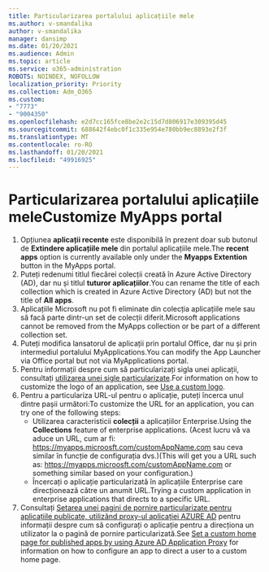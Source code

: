 ```yaml
---
title: Particularizarea portalului aplicațiile mele
ms.author: v-smandalika
author: v-smandalika
manager: dansimp
ms.date: 01/20/2021
ms.audience: Admin
ms.topic: article
ms.service: o365-administration
ROBOTS: NOINDEX, NOFOLLOW
localization_priority: Priority
ms.collection: Adm_O365
ms.custom:
- "7773"
- "9004350"
ms.openlocfilehash: e2d7cc165fce8be2e2c15d7d806917e309395d45
ms.sourcegitcommit: 688642f4ebc0f1c335e954e780bb9ec8893e2f3f
ms.translationtype: MT
ms.contentlocale: ro-RO
ms.lasthandoff: 01/20/2021
ms.locfileid: "49916925"
---
```

# <a name="customize-myapps-portal"></a><span data-ttu-id="255bb-102">Particularizarea portalului aplicațiile mele</span><span class="sxs-lookup"><span data-stu-id="255bb-102">Customize MyApps portal</span></span>

1. <span data-ttu-id="255bb-103">Opțiunea **aplicații recente** este disponibilă în prezent doar sub butonul de **Extindere aplicațiile mele** din portalul aplicațiile mele.</span><span class="sxs-lookup"><span data-stu-id="255bb-103">The **recent apps** option is currently available only under the **Myapps Extention** button in the MyApps portal.</span></span>
2. <span data-ttu-id="255bb-104">Puteți redenumi titlul fiecărei colecții creată în Azure Active Directory (AD), dar nu și titlul **tuturor aplicațiilor**.</span><span class="sxs-lookup"><span data-stu-id="255bb-104">You can rename the title of each collection which is created in Azure Active Directory (AD) but not the title of **All apps**.</span></span>
3. <span data-ttu-id="255bb-105">Aplicațiile Microsoft nu pot fi eliminate din colecția aplicațiile mele sau să facă parte dintr-un set de colecții diferit.</span><span class="sxs-lookup"><span data-stu-id="255bb-105">Microsoft applications cannot be removed from the MyApps collection or be part of a different collection set.</span></span>
4. <span data-ttu-id="255bb-106">Puteți modifica lansatorul de aplicații prin portalul Office, dar nu și prin intermediul portalului MyApplications.</span><span class="sxs-lookup"><span data-stu-id="255bb-106">You can modify the App Launcher via Office portal but not via MyApplications portal.</span></span>
5. <span data-ttu-id="255bb-107">Pentru informații despre cum să particularizați sigla unei aplicații, consultați [utilizarea unei sigle particularizate](https://docs.microsoft.com/azure/active-directory/manage-apps/add-application-portal-configure#use-a-custom-logo).</span><span class="sxs-lookup"><span data-stu-id="255bb-107">For information on how to customize the logo of an application, see [Use a custom logo](https://docs.microsoft.com/azure/active-directory/manage-apps/add-application-portal-configure#use-a-custom-logo).</span></span>
6. <span data-ttu-id="255bb-108">Pentru a particulariza URL-ul pentru o aplicație, puteți încerca unul dintre pașii următori:</span><span class="sxs-lookup"><span data-stu-id="255bb-108">To customize the URL for an application, you can try one of the following steps:</span></span>
    - <span data-ttu-id="255bb-109">Utilizarea caracteristicii **colecții** a aplicațiilor Enterprise.</span><span class="sxs-lookup"><span data-stu-id="255bb-109">Using the **Collections** feature of enterprise applications.</span></span> <span data-ttu-id="255bb-110">(Acest lucru vă va aduce un URL, cum ar fi: https://myapps.microosft.com/customAppName.com sau ceva similar în funcție de configurația dvs.)</span><span class="sxs-lookup"><span data-stu-id="255bb-110">(This will get you a URL such as: https://myapps.microosft.com/customAppName.com or something similar based on your configuration.)</span></span>
    - <span data-ttu-id="255bb-111">Încercați o aplicație particularizată în aplicațiile Enterprise care direcționează către un anumit URL.</span><span class="sxs-lookup"><span data-stu-id="255bb-111">Trying a custom application in enterprise applications that directs to a specific URL.</span></span>
7. <span data-ttu-id="255bb-112">Consultați [Setarea unei pagini de pornire particularizate pentru aplicațiile publicate, utilizând proxy-ul aplicației AZURE AD](https://docs.microsoft.com/azure/active-directory/manage-apps/application-proxy-configure-custom-home-page) pentru informații despre cum să configurați o aplicație pentru a direcționa un utilizator la o pagină de pornire particularizată.</span><span class="sxs-lookup"><span data-stu-id="255bb-112">See [Set a custom home page for published apps by using Azure AD Application Proxy](https://docs.microsoft.com/azure/active-directory/manage-apps/application-proxy-configure-custom-home-page) for information on how to configure an app to direct a user to a custom home page.</span></span>
